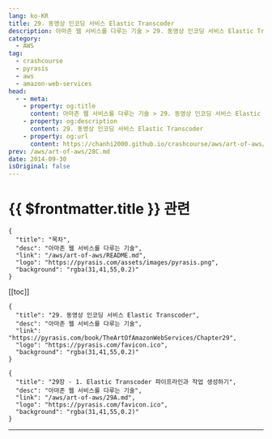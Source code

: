 ```yaml
---
lang: ko-KR
title: 29. 동영상 인코딩 서비스 Elastic Transcoder
description: 아마존 웹 서비스를 다루는 기술 > 29. 동영상 인코딩 서비스 Elastic Transcoder
category:
  - AWS
tag: 
  - crashcourse
  - pyrasis
  - aws 
  - amazon-web-services
head:
  - - meta:
    - property: og:title
      content: 아마존 웹 서비스를 다루는 기술 > 29. 동영상 인코딩 서비스 Elastic Transcoder
    - property: og:description
      content: 29. 동영상 인코딩 서비스 Elastic Transcoder
    - property: og:url
      content: https://chanhi2000.github.io/crashcourse/aws/art-of-aws/29.html
prev: /aws/art-of-aws/28C.md
date: 2014-09-30
isOriginal: false
---
```


# {{ $frontmatter.title }} 관련

```component VPCard
{
  "title": "목차",
  "desc": "아마존 웹 서비스를 다루는 기술",
  "link": "/aws/art-of-aws/README.md",
  "logo": "https://pyrasis.com/assets/images/pyrasis.png",
  "background": "rgba(31,41,55,0.2)"
}
```

[[toc]]


```component VPCard
{
  "title": "29. 동영상 인코딩 서비스 Elastic Transcoder",
  "desc": "아마존 웹 서비스를 다루는 기술",
  "link": "https://pyrasis.com/book/TheArtOfAmazonWebServices/Chapter29",
  "logo": "https://pyrasis.com/favicon.ico",
  "background": "rgba(31,41,55,0.2)"
}
```

<!-- TODO: 작성 -->

```component VPCard
{
  "title": "29장 - 1. Elastic Transcoder 파이프라인과 작업 생성하기",
  "desc": "아마존 웹 서비스를 다루는 기술",
  "link": "/aws/art-of-aws/29A.md",
  "logo": "https://pyrasis.com/favicon.ico",
  "background": "rgba(31,41,55,0.2)"
}
```

---
